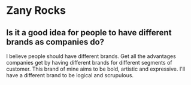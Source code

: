 # Zany Rocks

## Is it a good idea for people to have different brands as companies do? 

I believe people should have different brands. Get all the advantages companies get by having different brands for different segments of customer. This brand of mine aims to be bold, artistic and expressive. I'll have a different brand to be logical and scrupulous.

